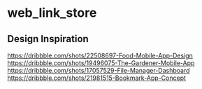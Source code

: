 # web_link_store


## Design Inspiration
https://dribbble.com/shots/22508697-Food-Mobile-App-Design
https://dribbble.com/shots/19496075-The-Gardener-Mobile-App
https://dribbble.com/shots/17057529-File-Manager-Dashboard
https://dribbble.com/shots/21981515-Bookmark-App-Concept
